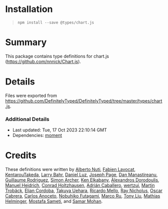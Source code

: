 # Installation
> `npm install --save @types/chart.js`

# Summary
This package contains type definitions for chart.js (https://github.com/nnnick/Chart.js).

# Details
Files were exported from https://github.com/DefinitelyTyped/DefinitelyTyped/tree/master/types/chart.js.

### Additional Details
 * Last updated: Tue, 17 Oct 2023 22:10:14 GMT
 * Dependencies: [moment](https://npmjs.com/package/moment)

# Credits
These definitions were written by [Alberto Nuti](https://github.com/anuti), [Fabien Lavocat](https://github.com/FabienLavocat), [KentarouTakeda](https://github.com/KentarouTakeda), [Larry Bahr](https://github.com/larrybahr), [Daniel Luz](https://github.com/mernen), [Joseph Page](https://github.com/josefpaij), [Dan Manastireanu](https://github.com/danmana), [Guillaume Rodriguez](https://github.com/guillaume-ro-fr), [Simon Archer](https://github.com/archy-bold), [Ken Elkabany](https://github.com/braincore), [Alexandros Dorodoulis](https://github.com/alexdor), [Manuel Heidrich](https://github.com/mahnuh), [Conrad Holtzhausen](https://github.com/Conrad777), [Adrián Caballero](https://github.com/adripanico), [wertzui](https://github.com/wertzui), [Martin Trobäck](https://github.com/lekoaf), [Elian Cordoba](https://github.com/ElianCordoba), [Takuya Uehara](https://github.com/indigolain), [Ricardo Mello](https://github.com/ricmello), [Ray Nicholus](https://github.com/rnicholus), [Oscar Cabrera](https://github.com/mrjack88), [Carlos Anoceto](https://github.com/canoceto), [Nobuhiko Futagami](https://github.com/nobu222), [Marco Ru](https://github.com/Marcoru97), [Tony Liu](https://github.com/tonybadguy), [Mathias Helminger](https://github.com/Ilmarinen100), [Mostafa Sameti](https://github.com/IVIosi), and [Samar Mohan](https://github.com/samarmohan).
